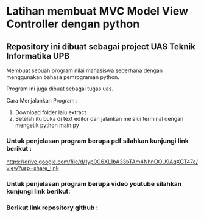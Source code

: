 # Latihan membuat MVC Model View Controller dengan python

## Repository ini dibuat sebagai project UAS Teknik Informatika UPB

Membuat sebuah program nilai mahasiswa sederhana dengan menggunakan bahasa pemrograman python.

Program ini juga dibuat sebagai tugas uas.

Cara Menjalankan Program :

1. Download folder lalu extract
2. Setelah itu buka di text editor dan jalankan melalui terminal dengan          mengetik python main.py

### Untuk penjelasan program berupa pdf silahkan kunjungi link berikut :

https://drive.google.com/file/d/1yp0G6XL1bA33bTAm4NhnOOU9AqXGT47c/view?usp=share_link

### Untuk penjelasan program berupa video youtube silahkan kunjungi link berikut:

### Berikut link repository github :
